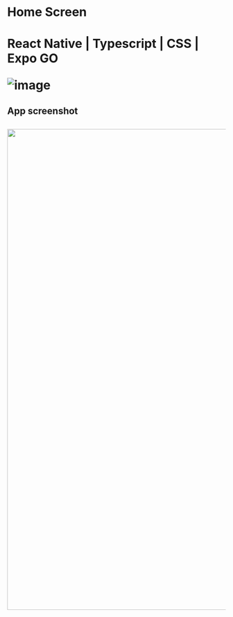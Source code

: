 <h1>Home Screen<h1>
  React Native | Typescript | CSS | Expo GO
  
<span></span>
  
![image](https://github.com/LucsGomes/HelpDogApp/assets/101343665/cc2ccec0-697c-4b31-ae3a-f3b7e1616505)
  
###

<h2>App screenshot<h2>
<p align="center" width=400 height= 600>
  
  <img src="https://github.com/LucsGomes/HelpDogApp/assets/101343665/849a5027-d32a-4b22-b974-ad26f9435372" width="540" height="1110"/>
</p>


